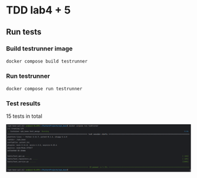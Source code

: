 # TDD lab4 + 5

## Run tests

### Build testrunner image

```shell
docker compose build testrunner
```

### Run testrunner

```shell
docker compose run testrunner
```

### Test results

15 tests in total

![Test Results](./test_results.png)